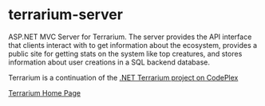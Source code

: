 terrarium-server
================

ASP.NET MVC Server for Terrarium. The server provides the API interface that clients interact with to get information about the ecosystem, provides a public site for getting stats on the system like top creatures, and stores information about user creations in a SQL backend database.

Terrarium is a continuation of the [.NET Terrarium project on CodePlex](https://terrarium2.codeplex.com/)

[Terrarium Home Page](http://terrarium.azurewebsites.net/)
